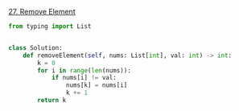 [27. Remove Element](https://leetcode.com/problems/remove-element)


```python
from typing import List


class Solution:
    def removeElement(self, nums: List[int], val: int) -> int:
        k = 0
        for i in range(len(nums)):
            if nums[i] != val:
                nums[k] = nums[i]
                k += 1
        return k

```
